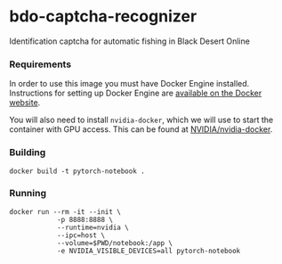 # bdo-captcha-recognizer

Identification captcha for automatic fishing in Black Desert Online

### Requirements
In order to use this image you must have Docker Engine installed. Instructions
for setting up Docker Engine are
[available on the Docker website](https://docs.docker.com/engine/installation/).

You will also need to install `nvidia-docker`, which we will use to start the
container with GPU access. This can be found at
[NVIDIA/nvidia-docker](https://github.com/NVIDIA/nvidia-docker).

### Building

```
docker build -t pytorch-notebook .
```

### Running

```
docker run --rm -it --init \
            -p 8888:8888 \ 
            --runtime=nvidia \ 
            --ipc=host \
            --volume=$PWD/notebook:/app \
            -e NVIDIA_VISIBLE_DEVICES=all pytorch-notebook
            
```
